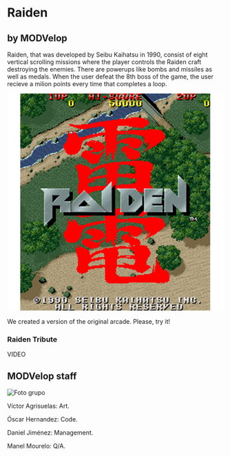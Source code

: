 # Raiden
## by MODVelop

Raiden, that was developed by Seibu Kaihatsu in 1990, consist of eight vertical scrolling missions where the player controls the Raiden craft destroying the enemies. There are powerups like bombs and missiles as well as medals. When the user defeat the 8th boss of the game, the user recieve a milion points every time that completes a loop.

 ![Raiden](https://github.com/Danijimenez/Projecte-I/blob/master/raidengrande.png)
 
 
 
 We created a version of the original arcade. Please, try it!
 
 ### Raiden Tribute
 VIDEO
 
 ## MODVelop staff
 
 ![Foto grupo]()
 
 Víctor Agrisuelas: Art.
 
 Óscar Hernandez: Code.
 
 Daniel Jiménez: Management.
 
 Manel Mourelo: Q/A.
 
 
